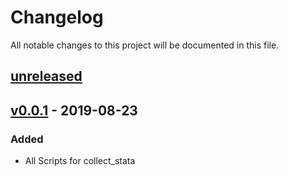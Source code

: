 # Changelog

All notable changes to this project will be documented in this file.

## [unreleased](https://github.com/ddionrails/collect_stata/compare/v0.0.1...develop)

## [v0.0.1](https://github.com/ddionrails/collect_stata/releases/tag/v0.0.1) - 2019-08-23

### Added
- All Scripts for collect_stata
